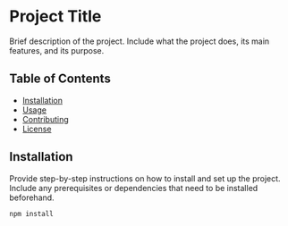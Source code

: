# Project Title

Brief description of the project. Include what the project does, its main features, and its purpose.

## Table of Contents

- [Installation](#installation)
- [Usage](#usage)
- [Contributing](#contributing)
- [License](#license)

## Installation

Provide step-by-step instructions on how to install and set up the project. Include any prerequisites or dependencies that need to be installed beforehand.

```bash
npm install
